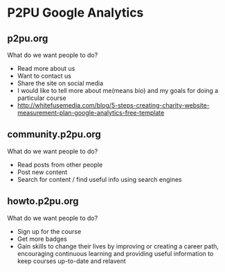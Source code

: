 # P2PU Google Analytics

## p2pu.org

What do we want people to do?

*   Read more about us
*   Want to contact us
*   Share the site on social media
*   I would like to tell more about me(means bio) and my goals for doing a particular course
*   [](http://whitefusemedia.com/blog/5-steps-creating-charity-website-measurement-plan-google-analytics-free-template)http://whitefusemedia.com/blog/5-steps-creating-charity-website-measurement-plan-google-analytics-free-template

## community.p2pu.org

What do we want people to do?

*   Read posts from other people
*   Post new content
*   Search for content / find useful info using search engines

## howto.p2pu.org

What do we want people to do?

*   Sign up for the course
*   Get more badges
*   Gain skills to change their lives by improving or creating a career path, encouraging continuous learning and providing useful information to keep courses up-to-date and relavent